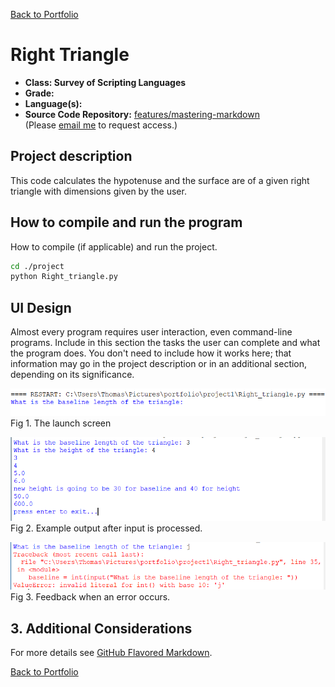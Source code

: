 [Back to Portfolio](./)

Right Triangle
===============

-   **Class: Survey of Scripting Languages** 
-   **Grade:** 
-   **Language(s):** 
-   **Source Code Repository:** [features/mastering-markdown](https://github.com/TWHamiltonJR/Right-Triangle)  
    (Please [email me](mailto:twhamilton@csustudent.net?subject=GitHub%20Access) to request access.)

## Project description

This code calculates the hypotenuse and the surface are of a given right triangle with dimensions given by the user.

## How to compile and run the program

How to compile (if applicable) and run the project.

```bash
cd ./project
python Right_triangle.py
```

## UI Design

Almost every program requires user interaction, even command-line programs. Include in this section the tasks the user can complete and what the program does. You don't need to include how it works here; that information may go in the project description or in an additional section, depending on its significance.


![screenshot](images/launch.png)  
Fig 1. The launch screen

![screenshot](images/output.png)  
Fig 2. Example output after input is processed.

![screenshot](images/error.png)  
Fig 3. Feedback when an error occurs.

## 3. Additional Considerations


For more details see [GitHub Flavored Markdown](https://guides.github.com/features/mastering-markdown/).

[Back to Portfolio](./)

